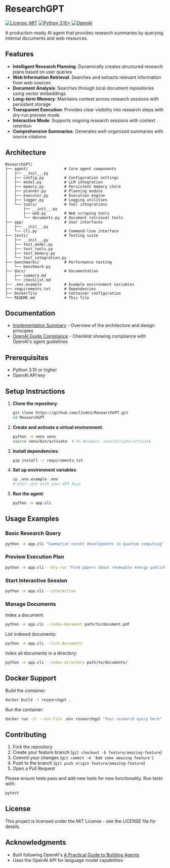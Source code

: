 # ResearchGPT

[![License: MIT](https://img.shields.io/badge/License-MIT-yellow.svg)](https://opensource.org/licenses/MIT)
[![Python 3.10+](https://img.shields.io/badge/python-3.10+-blue.svg)](https://www.python.org/downloads/)
[![OpenAI](https://img.shields.io/badge/OpenAI-API-green.svg)](https://openai.com/blog/openai-api)

A production-ready AI agent that provides research summaries by querying internal documents and web resources.

## Features

- **Intelligent Research Planning**: Dynamically creates structured research plans based on user queries
- **Web Information Retrieval**: Searches and extracts relevant information from web sources
- **Document Analysis**: Searches through local document repositories using vector embeddings
- **Long-term Memory**: Maintains context across research sessions with persistent storage
- **Transparent Execution**: Provides clear visibility into research steps with dry-run preview mode
- **Interactive Mode**: Supports ongoing research sessions with context retention
- **Comprehensive Summaries**: Generates well-organized summaries with source citations

## Architecture

```
ResearchGPT/
├── agent/                # Core agent components
│   ├── __init__.py
│   ├── config.py         # Configuration settings
│   ├── model.py          # LLM integration
│   ├── memory.py         # Persistent memory store
│   ├── planner.py        # Planning module
│   ├── executor.py       # Execution engine
│   ├── logger.py         # Logging utilities
│   └── tools/            # Tool integrations
│       ├── __init__.py
│       ├── web.py        # Web scraping tools
│       └── documents.py  # Document retrieval tools
├── app/                  # User interfaces
│   ├── __init__.py
│   └── cli.py            # Command-line interface
├── tests/                # Testing suite
│   ├── __init__.py
│   ├── test_model.py
│   ├── test_tools.py
│   ├── test_memory.py
│   └── test_integration.py
├── benchmarks/           # Performance testing
│   └── benchmark.py
├── docs/                 # Documentation
│   ├── summary.md
│   └── checklist.md
├── .env.example          # Example environment variables
├── requirements.txt      # Dependencies
├── Dockerfile            # Container configuration
└── README.md             # This file
```

## Documentation

- [Implementation Summary](docs/summary.md) - Overview of the architecture and design principles
- [OpenAI Guide Compliance](docs/checklist.md) - Checklist showing compliance with OpenAI's agent guidelines

## Prerequisites

- Python 3.10 or higher
- OpenAI API key

## Setup Instructions

1. **Clone the repository**:
   ```bash
   git clone https://github.com/l1v0n1/ResearchGPT.git
   cd ResearchGPT
   ```

2. **Create and activate a virtual environment**:
   ```bash
   python -m venv venv
   source venv/bin/activate  # On Windows: venv\Scripts\activate
   ```

3. **Install dependencies**:
   ```bash
   pip install -r requirements.txt
   ```

4. **Set up environment variables**:
   ```bash
   cp .env.example .env
   # Edit .env with your API keys
   ```

5. **Run the agent**:
   ```bash
   python -m app.cli
   ```

## Usage Examples

### Basic Research Query

```bash
python -m app.cli "Summarize recent developments in quantum computing"
```

### Preview Execution Plan

```bash
python -m app.cli --dry-run "Find papers about renewable energy published in 2023"
```

### Start Interactive Session

```bash
python -m app.cli --interactive
```

### Manage Documents

Index a document:
```bash
python -m app.cli --index-document path/to/document.pdf
```

List indexed documents:
```bash
python -m app.cli --list-documents
```

Index all documents in a directory:
```bash
python -m app.cli --index-directory path/to/documents/
```

## Docker Support

Build the container:
```bash
docker build -t researchgpt .
```

Run the container:
```bash
docker run -it --env-file .env researchgpt "Your research query here"
```

## Contributing

1. Fork the repository
2. Create your feature branch (`git checkout -b feature/amazing-feature`)
3. Commit your changes (`git commit -m 'Add some amazing feature'`)
4. Push to the branch (`git push origin feature/amazing-feature`)
5. Open a Pull Request

Please ensure tests pass and add new tests for new functionality. Run tests with:
```bash
pytest
```

## License

This project is licensed under the MIT License - see the LICENSE file for details.

## Acknowledgments

- Built following OpenAI's [A Practical Guide to Building Agents](https://cdn.openai.com/business-guides-and-resources/a-practical-guide-to-building-agents.pdf)
- Uses the OpenAI API for language model capabilities 
